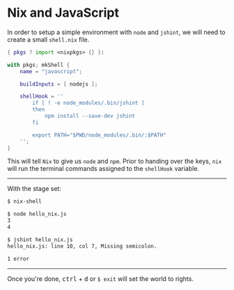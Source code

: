 # Nix and JavaScript

In order to setup a simple environment with `node` and `jshint`, we will need to create a small `shell.nix` file.

```nix
{ pkgs ? import <nixpkgs> {} }:

with pkgs; mkShell {
    name = "javascript";

    buildInputs = [ nodejs ];

    shellHook = ''
        if [ ! -e node_modules/.bin/jshint ]
        then
            npm install --save-dev jshint
        fi

        export PATH="$PWD/node_modules/.bin/:$PATH"
    '';
}
```
This will tell `Nix` to give us `node` and `npm`. Prior to handing over the keys, `nix` will run the terminal commands assigned to the `shellHook` variable.

---
With the stage set:
```bash
$ nix-shell
```

```bash
$ node hello_nix.js
3
4
```
```bash
$ jshint hello_nix.js
hello_nix.js: line 10, col 7, Missing semicolon.

1 error
```

---
Once you're done, <kbd>ctrl</kbd> + <kbd>d</kbd> or `$ exit` will set the world to rights.
